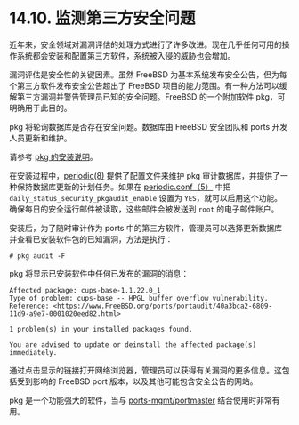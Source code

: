 # 14.10. 监测第三方安全问题

近年来，安全领域对漏洞评估的处理方式进行了许多改进。现在几乎任何可用的操作系统都会安装和配置第三方软件，系统被入侵的威胁也会增加。

漏洞评估是安全性的关键因素。虽然 FreeBSD 为基本系统发布安全公告，但为每个第三方软件发布安全公告超出了 FreeBSD 项目的能力范围。有一种方法可以缓解第三方漏洞并警告管理员已知的安全问题。FreeBSD 的一个附加软件 pkg，可明确用于此目的。

pkg 将轮询数据库是否存在安全问题。数据库由 FreeBSD 安全团队和 ports 开发人员更新和维护。

请参考 [pkg 的安装说明](https://docs.freebsd.org/en/books/handbook/ports/index.html#pkgng-intro)。

在安装过程中，[periodic(8)](https://www.freebsd.org/cgi/man.cgi?query=periodic&sektion=8&format=html) 提供了配置文件来维护 pkg 审计数据库，并提供了一种保持数据库更新的计划任务。如果在 [periodic.conf（5）](https://www.freebsd.org/cgi/man.cgi?query=periodic.conf&sektion=5&format=html) 中把 `daily_status_security_pkgaudit_enable` 设置为 `YES`，就可以启用这个功能。确保每日的安全运行邮件被读取，这些邮件会被发送到 `root` 的电子邮件账户。

安装后，为了随时审计作为 ports 中的第三方软件，管理员可以选择更新数据库并查看已安装软件包的已知漏洞，方法是执行：

```
# pkg audit -F
```

pkg 将显示已安装软件中任何已发布的漏洞的消息：

```
Affected package: cups-base-1.1.22.0_1
Type of problem: cups-base -- HPGL buffer overflow vulnerability.
Reference: <https://www.FreeBSD.org/ports/portaudit/40a3bca2-6809-11d9-a9e7-0001020eed82.html>

1 problem(s) in your installed packages found.

You are advised to update or deinstall the affected package(s) immediately.
```

通过点击显示的链接打开网络浏览器，管理员可以获得有关漏洞的更多信息。这包括受到影响的 FreeBSD port 版本，以及其他可能包含安全公告的网站。

pkg 是一个功能强大的软件，当与 [ports-mgmt/portmaster](https://cgit.freebsd.org/ports/tree/ports-mgmt/portmaster/pkg-descr) 结合使用时非常有用。
